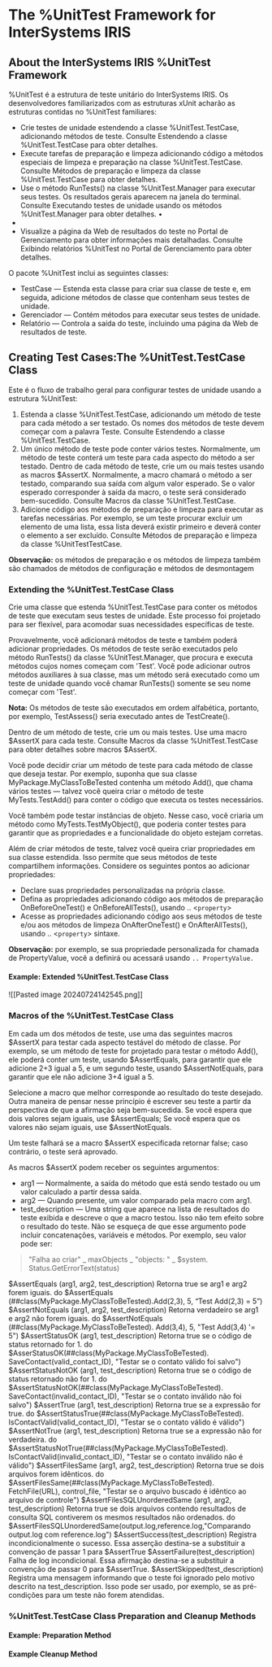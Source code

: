 # The %UnitTest Framework for InterSystems IRIS

## About the InterSystems IRIS %UnitTest Framework
%UnitTest é a estrutura de teste unitário do InterSystems IRIS. Os desenvolvedores familiarizados com as estruturas xUnit acharão as estruturas contidas no %UnitTest familiares: 
- Crie testes de unidade estendendo a classe %UnitTest.TestCase, adicionando métodos de teste. Consulte Estendendo a classe %UnitTest.TestCase para obter detalhes. 
- Execute tarefas de preparação e limpeza adicionando código a métodos especiais de limpeza e preparação na classe %UnitTest.TestCase. Consulte Métodos de preparação e limpeza da classe %UnitTest.TestCase para obter detalhes. 
- Use o método RunTests() na classe %UnitTest.Manager para executar seus testes. Os resultados gerais aparecem na janela do terminal. Consulte Executando testes de unidade usando os métodos %UnitTest.Manager para obter detalhes. •
- 
- Visualize a página da Web de resultados do teste no Portal de Gerenciamento para obter informações mais detalhadas. Consulte Exibindo relatórios %UnitTest no Portal de Gerenciamento para obter detalhes. 

O pacote %UnitTest inclui as seguintes classes: 
- TestCase — Estenda esta classe para criar sua classe de teste e, em seguida, adicione métodos de classe que contenham seus testes de unidade. 
- Gerenciador — Contém métodos para executar seus testes de unidade. 
- Relatório — Controla a saída do teste, incluindo uma página da Web de resultados de teste.

## Creating Test Cases:The %UnitTest.TestCase Class
Este é o fluxo de trabalho geral para configurar testes de unidade usando a estrutura %UnitTest: 
1. Estenda a classe %UnitTest.TestCase, adicionando um método de teste para cada método a ser testado. Os nomes dos métodos de teste devem começar com a palavra Teste. Consulte Estendendo a classe %UnitTest.TestCase. 
2. Um único método de teste pode conter vários testes. Normalmente, um método de teste conterá um teste para cada aspecto do método a ser testado. Dentro de cada método de teste, crie um ou mais testes usando as macros $AssertX. Normalmente, a macro chamará o método a ser testado, comparando sua saída com algum valor esperado. Se o valor esperado corresponder à saída da macro, o teste será considerado bem-sucedido. Consulte Macros da classe %UnitTest.TestCase. 
3. Adicione código aos métodos de preparação e limpeza para executar as tarefas necessárias. Por exemplo, se um teste procurar excluir um elemento de uma lista, essa lista deverá existir primeiro e deverá conter o elemento a ser excluído. Consulte Métodos de preparação e limpeza da classe %UnitTestTestCase. 

**Observação:** os métodos de preparação e os métodos de limpeza também são chamados de métodos de configuração e métodos de desmontagem
### Extending the %UnitTest.TestCase Class
Crie uma classe que estenda %UnitTest.TestCase para conter os métodos de teste que executam seus testes de unidade. Este processo foi projetado para ser flexível, para acomodar suas necessidades específicas de teste. 


Provavelmente, você adicionará métodos de teste e também poderá adicionar propriedades. Os métodos de teste serão executados pelo método RunTests() da classe %UnitTest.Manager, que procura e executa métodos cujos nomes começam com 'Test'. Você pode adicionar outros métodos auxiliares à sua classe, mas um método será executado como um teste de unidade quando você chamar RunTests() somente se seu nome começar com 'Test'. 

**Nota:** Os métodos de teste são executados em ordem alfabética, portanto, por exemplo, TestAssess() seria executado antes de TestCreate(). 

Dentro de um método de teste, crie um ou mais testes. Use uma macro $AssertX para cada teste. Consulte Macros da classe %UnitTest.TestCase para obter detalhes sobre macros $AssertX. 

Você pode decidir criar um método de teste para cada método de classe que deseja testar. Por exemplo, suponha que sua classe MyPackage.MyClassToBeTested contenha um método Add(), que chama vários testes — talvez você queira criar o método de teste MyTests.TestAdd() para conter o código que executa os testes necessários.

Você também pode testar instâncias de objeto. Nesse caso, você criaria um método como MyTests.TestMyObject(), que poderia conter testes para garantir que as propriedades e a funcionalidade do objeto estejam corretas. 

Além de criar métodos de teste, talvez você queira criar propriedades em sua classe estendida. Isso permite que seus métodos de teste compartilhem informações. Considere os seguintes pontos ao adicionar propriedades: 
- Declare suas propriedades personalizadas na própria classe. 
- Defina as propriedades adicionando código aos métodos de preparação OnBeforeOneTest() e OnBeforeAllTests(), usando .. <`property`> 
- Acesse as propriedades adicionando código aos seus métodos de teste e/ou aos métodos de limpeza OnAfterOneTest() e OnAfterAllTests(), usando .. <`property`> sintaxe. 

**Observação:** por exemplo, se sua propriedade personalizada for chamada de PropertyValue, você a definirá ou acessará usando ```.. PropertyValue. ```
#### Example: Extended %UnitTest.TestCase Class
![[Pasted image 20240724142545.png]]
### Macros of the %UnitTest.TestCase Class

Em cada um dos métodos de teste, use uma das seguintes macros $AssertX para testar cada aspecto testável do método de classe. Por exemplo, se um método de teste for projetado para testar o método Add(), ele poderá conter um teste, usando $AssertEquals, para garantir que ele adicione 2+3 igual a 5, e um segundo teste, usando $AssertNotEquals, para garantir que ele não adicione 3+4 igual a 5. 

Selecione a macro que melhor corresponde ao resultado do teste desejado. Outra maneira de pensar nesse princípio é escrever seu teste a partir da perspectiva de que a afirmação seja bem-sucedida. Se você espera que dois valores sejam iguais, use $AssertEquals; Se você espera que os valores não sejam iguais, use $AssertNotEquals. 

Um teste falhará se a macro $AssertX especificada retornar false; caso contrário, o teste será aprovado. 

As macros $AssertX podem receber os seguintes argumentos: 
- arg1 — Normalmente, a saída do método que está sendo testado ou um valor calculado a partir dessa saída. 
- arg2 — Quando presente, um valor comparado pela macro com arg1. 
- test_description — Uma string que aparece na lista de resultados do teste exibida e descreve o que a macro testou. Isso não tem efeito sobre o resultado do teste. Não se esqueça de que esse argumento pode incluir concatenações, variáveis e métodos. Por exemplo, seu valor pode ser: 
> "Falha ao criar" _ maxObjects _ "objects: " _ $system. Status.GetErrorText(status)

$AssertEquals (arg1, arg2, test_description) 
Retorna true se arg1 e arg2 forem iguais. 
do $AssertEquals (##class(MyPackage.MyClassToBeTested).Add(2,3), 5, “Test Add(2,3) = 5”)
$AssertNotEquals (arg1, arg2, test_description) Retorna verdadeiro se arg1 e arg2 não forem iguais. do $AssertNotEquals (##class(MyPackage.MyClassToBeTested). Add(3,4), 5, "Test Add(3,4) '= 5") $AssertStatusOK (arg1, test_description) Retorna true se o código de status retornado for 1. do $AsserStatusOK(##class(MyPackage.MyClassToBeTested). SaveContact(valid_contact_ID), "Testar se o contato válido foi salvo") $AssertStatusNotOK (arg1, test_description) Retorna true se o código de status retornado não for 1. do $AssertStatusNotOK(##class(MyPackage.MyClassToBeTested). SaveContact(invalid_contact_ID), "Testar se o contato inválido não foi salvo") $AssertTrue (arg1, test_description) Retorna true se a expressão for true. do $AssertStatusTrue(##class(MyPackage.MyClassToBeTested). IsContactValid(valid_contact_ID), "Testar se o contato válido é válido") $AssertNotTrue (arg1, test_description) Retorna true se a expressão não for verdadeira. do $AssertStatusNotTrue(##class(MyPackage.MyClassToBeTested). IsContactValid(invalid_contact_ID), "Testar se o contato inválido não é válido") $AssertFilesSame (arg1, arg2, test_description) Retorna true se dois arquivos forem idênticos. do $AssertFilesSame(##class(MyPackage.MyClassToBeTested). FetchFile(URL), control_file, "Testar se o arquivo buscado é idêntico ao arquivo de controle") $AssertFilesSQLUnorderedSame (arg1, arg2, test_description) Retorna true se dois arquivos contendo resultados de consulta SQL contiverem os mesmos resultados não ordenados. do $AssertFilesSQLUnorderedSame(output.log,reference.log,"Comparando output.log com reference.log") $AssertSuccess(test_description) Registra incondicionalmente o sucesso. Essa asserção destina-se a substituir a convenção de passar 1 para $AssertTrue $AssertFailure(test_description) Falha de log incondicional. Essa afirmação destina-se a substituir a convenção de passar 0 para $AssertTrue. $AssertSkipped(test_description) Registra uma mensagem informando que o teste foi ignorado pelo motivo descrito na test_description. Isso pode ser usado, por exemplo, se as pré-condições para um teste não forem atendidas.
### %UnitTest.TestCase Class Preparation and Cleanup Methods
#### Example: Preparation Method
#### Example Cleanup Method